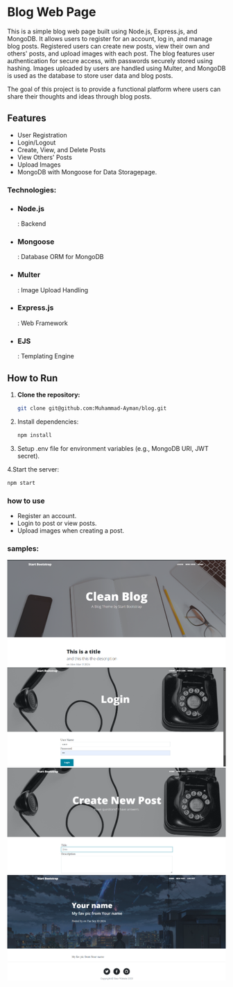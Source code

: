 # Blog Web Page

This is a simple blog web page built using Node.js, Express.js, and MongoDB. It allows users to register for an account, log in, and manage blog posts. Registered users can create new posts, view their own and others' posts, and upload images with each post. The blog features user authentication for secure access, with passwords securely stored using hashing. Images uploaded by users are handled using Multer, and MongoDB is used as the database to store user data and blog posts.

The goal of this project is to provide a functional platform where users can share their thoughts and ideas through blog posts.

## Features

- User Registration
- Login/Logout
- Create, View, and Delete Posts
- View Others' Posts
- Upload Images
- MongoDB with Mongoose for Data Storagepage.

### Technologies:

- <h3>Node.js</h3>: Backend
- <h3>Mongoose</h3>: Database ORM for MongoDB
- <h3>Multer</h3>: Image Upload Handling
- <h3>Express.js</h3>: Web Framework
- <h3>EJS</h3>: Templating Engine

## How to Run

1. **Clone the repository:**

   ```bash
   git clone git@github.com:Muhammad-Ayman/blog.git

   ```

2. Install dependencies:

   ```bash
   npm install

   ```

3. Setup .env file for environment variables (e.g., MongoDB URI, JWT secret).

4.Start the server:

```bash
npm start

```

### how to use

- Register an account.
- Login to post or view posts.
- Upload images when creating a post.

### samples:

![Home](md/1.png)
![Login](md/2.png)
![Post](md/3.png)
![Posted](md/4.png)
